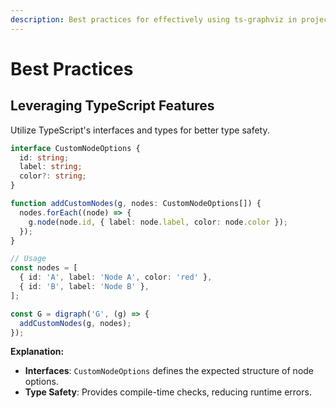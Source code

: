 ```yaml
---
description: Best practices for effectively using ts-graphviz in projects.
---
```

# Best Practices

## Leveraging TypeScript Features

Utilize TypeScript's interfaces and types for better type safety.

```typescript
interface CustomNodeOptions {
  id: string;
  label: string;
  color?: string;
}

function addCustomNodes(g, nodes: CustomNodeOptions[]) {
  nodes.forEach((node) => {
    g.node(node.id, { label: node.label, color: node.color });
  });
}

// Usage
const nodes = [
  { id: 'A', label: 'Node A', color: 'red' },
  { id: 'B', label: 'Node B' },
];

const G = digraph('G', (g) => {
  addCustomNodes(g, nodes);
});
```

**Explanation:**

- **Interfaces**: `CustomNodeOptions` defines the expected structure of node options.
- **Type Safety**: Provides compile-time checks, reducing runtime errors.

